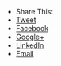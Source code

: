 <ul class="social inline-list">
		 <li><label>Share This:</label></li>
		 <li><a href="https://twitter.com/intent/tweet?text={{ post.title }}&url={{ site.url }}{{ post.url }}&hashtags=openag" class="btn btn-tweet" onclick="window.open(this.href, '', 'resizable=no,status=no,location=no,toolbar=no,menubar=no,fullscreen=no,scrollbars=no,dependent=no,width=400px,height=500px'); return false;"><i class="fa fa-twitter"></i> Tweet</a></li>
         <li><a href="http://www.facebook.com/sharer/sharer.php?u={{ site.url }}{{ post.url }}" class="btn btn-facebook" onclick="window.open(this.href, '', 'resizable=no,status=no,location=no,toolbar=no,menubar=no,fullscreen=no,scrollbars=no,dependent=no,width=400px,height=500px'); return false;"><i class="fa fa-facebook"></i> Facebook</a></li>
         <li><a href="https://plus.google.com/share?url={{ site.url }}{{ post.url }}" class="btn btn-google" onclick="window.open(this.href, '', 'resizable=no,status=no,location=no,toolbar=no,menubar=no,fullscreen=no,scrollbars=no,dependent=no,width=500px,height=500px'); return false;"><i class="fa fa-google-plus"></i> Google+</a></li>
         <li><a href="http://www.linkedin.com/shareArticle?mini=true&url={{ site.url }}&title={{ post.title }}&source={{ site.url }}{{ post.url }}" class="btn btn-linkedin" onclick="window.open(this.href, '', 'resizable=no,status=no,location=no,toolbar=no,menubar=no,fullscreen=no,scrollbars=no,dependent=no,width=500px,height=500px'); return false;"><i class="fa fa-linkedin"></i> LinkedIn</a></li>
         <li><a href="mailto:?Subject={{ post.title }}&Body=I%20saw%20this%20and%20thought%20of%20you!%20{{ site.url }}{{ post.url }}" class="btn btn-mail"><i class="fa fa-envelope-o"></i> Email</a></li>
</ul>	